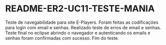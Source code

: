 # README-ER2-UC11-TESTE-MANIA

Teste de navegabilidade para site E-Players.
Foram feitas as codificações para login com email e senhas. 
Realizado teste de erros de email e senhas.
Teste final no eclipse abrindo o navegador e autenticando os emails e senhas foram confirmadas com sucesso.
Fim do teste.
